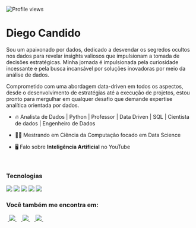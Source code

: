 
<p align="left"> <img src="https://komarev.com/ghpvc/?username=diegocandido&color=yellow" alt="Profile views" /> </p>

<h1 align="left">Diego Candido</h1>

Sou um apaixonado por dados, dedicado a desvendar os segredos ocultos nos dados para revelar insights valiosos que impulsionam a tomada de decisões estratégicas. Minha jornada é impulsionada pela curiosidade incessante e pela busca incansável por soluções inovadoras por meio da análise de dados.

Comprometido com uma abordagem data-driven em todos os aspectos, desde o desenvolvimento de estratégias até a execução de projetos, estou pronto para mergulhar em qualquer desafio que demande expertise analítica orientada por dados.


- 🔥 Analista de Dados | Python | Professor | Data Driven | SQL | Cientista de dados | Engenheiro de Dados

- 👨‍💻 Mestrando em Ciência da Computação focado em Data Science

- 🖥️ Falo sobre **Inteligência Artificial** no YouTube

<br>
<h3  id="techs">Tecnologias</h3>

<p> <img src="https://img.shields.io/badge/python-3670A0?style=for-the-badge&logo=python&logoColor=ffdd54"> <img src="https://img.shields.io/badge/pandas-%23150458.svg?style=for-the-badge&logo=pandas&logoColor=white""> <img src="https://img.shields.io/badge/numpy-%23013243.svg?style=for-the-badge&logo=numpy&logoColor=white"> <img src="https://img.shields.io/badge/Matplotlib-%23ffffff.svg?style=for-the-badge&logo=Matplotlib&logoColor=black"> <img src="https://img.shields.io/badge/jupyter-%23FA0F00.svg?style=for-the-badge&logo=jupyter&logoColor=white">
  </ul>
  <br>
</p>

### Você também me encontra em:
&nbsp;<a href="https://br.linkedin.com/in/diegocandidopro">
  <img src="https://img.shields.io/badge/linkedin-%230077B5.svg?style=for-the-badge&logo=linkedin&logoColor=white">
</a>&nbsp;
&nbsp;<a href="https://www.instagram.com/diegocandidopro">
  <img src="https://img.shields.io/badge/Instagram-%23E4405F.svg?style=for-the-badge&logo=Instagram&logoColor=white">
</a>&nbsp;
&nbsp;<a href="https://www.youtube.com/diegocandido">
  <img src="https://img.shields.io/badge/YouTube-FF0000?style=for-the-badge&logo=youtube&logoColor=white">
</a>&nbsp;




